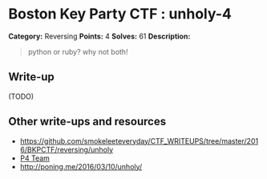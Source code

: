 # Boston Key Party CTF : unholy-4

**Category:** Reversing
**Points:** 4
**Solves:** 61
**Description:**

> python or ruby? why not both!


## Write-up

(TODO)

## Other write-ups and resources

* <https://github.com/smokeleeteveryday/CTF_WRITEUPS/tree/master/2016/BKPCTF/reversing/unholy>
* [P4 Team](https://github.com/p4-team/ctf/tree/master/2016-03-06-bkpctf/re_4_unholy)
* <http://poning.me/2016/03/10/unholy/>

